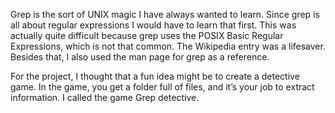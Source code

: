 Grep is the sort of UNIX magic I have always wanted to learn. Since grep is all about regular expressions I would have to learn that first. This was actually quite difficult because grep uses the POSIX Basic Regular Expressions, which is not that common. The Wikipedia entry was a lifesaver. Besides that, I also used the man page for grep as a reference.

For the project, I thought that a fun idea might be to create a detective game. In the game, you get a folder full of files, and it’s your job to extract information. I called the game Grep detective.
